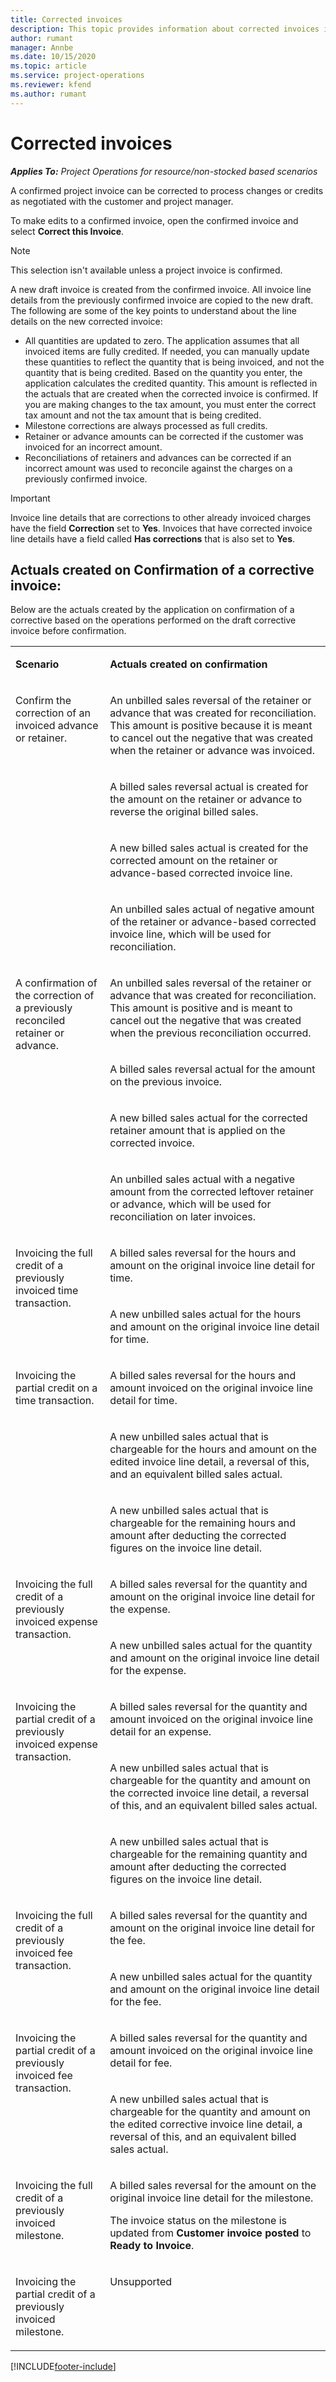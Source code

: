 ```yaml
---
title: Corrected invoices 
description: This topic provides information about corrected invoices in Project Operations
author: rumant
manager: Annbe
ms.date: 10/15/2020
ms.topic: article
ms.service: project-operations
ms.reviewer: kfend 
ms.author: rumant
---
```


# Corrected invoices 

_**Applies To:** Project Operations for resource/non-stocked based scenarios_

A confirmed project invoice can be corrected to process changes or credits as negotiated with the customer and project manager.

To make edits to a confirmed invoice, open the confirmed invoice and select **Correct this Invoice**. 

> [!NOTE]
> This selection isn't available unless a project invoice is confirmed.

A new draft invoice is created from the confirmed invoice. All invoice line details from the previously confirmed invoice are copied to the new draft. The following are some of the key points to understand about the line details on the new corrected invoice:

- All quantities are updated to zero. The application assumes that all invoiced items are fully credited. If needed, you can manually update these quantities to reflect the quantity that is being invoiced, and not the quantity that is being credited. Based on the quantity you enter, the application calculates the credited quantity. This amount is reflected in the actuals that are created when the corrected invoice is confirmed. If you are making changes to the tax amount, you must enter the correct tax amount and not the tax amount that is being credited.
- Milestone corrections are always processed as full credits.
- Retainer or advance amounts can be corrected if the customer was invoiced for an incorrect amount.
- Reconciliations of retainers and advances can be corrected if an incorrect amount was used to reconcile against the charges on a previously confirmed invoice.

> [!IMPORTANT]
> Invoice line details that are corrections to other already invoiced charges have the field **Correction** set to **Yes**. Invoices that have corrected invoice line details have a field called **Has corrections** that is also set to **Yes**.

## Actuals created on Confirmation of a corrective invoice:

Below are the actuals created by the application on confirmation of a corrective based on the operations performed on the draft corrective invoice before confirmation.

<table border="0" cellspacing="0" cellpadding="0">
    <tbody>
        <tr>
            <td width="216" valign="top">
                <p>
                    <strong>Scenario</strong>
                </p>
            </td>
            <td width="808" valign="top">
                <p>
                    <strong>Actuals created on confirmation</strong>
                </p>
            </td>
        </tr>
        <tr>
            <td width="216" rowspan="4" valign="top">
                <p>
                    Confirm the correction of an invoiced advance or
                    retainer.<strong></strong>
                </p>
            </td>
            <td width="408" valign="top">
                <p>
                    An unbilled sales reversal of the retainer or advance that
                    was created for reconciliation. This amount is positive because it is
                    meant to cancel out the negative that was created when the retainer or advance was invoiced.
                </p>
            </td>
        </tr>
        <tr>
            <td width="408" valign="top">
                <p>
                    A billed sales reversal actual is created
                    for the amount on the retainer or advance to reverse the
                    original billed sales.
                </p>
            </td>
        </tr>
        <tr>
            <td width="408" valign="top">
                <p>
                    A new billed sales actual is created for
                    the corrected amount on the retainer or advance-based
                    corrected invoice line.
                </p>
            </td>
        </tr>
        <tr>
            <td width="408" valign="top">
                <p>
                    An unbilled sales actual of negative amount of the retainer
                    or advance-based corrected invoice line, which will be used for
                    reconciliation.
                </p>
            </td>
        </tr>
        <tr>
            <td width="216" rowspan="4" valign="top">
                <p>
                    A confirmation of the correction of a previously reconciled
                    retainer or advance.
                </p>
            </td>
            <td width="408" valign="top">
                <p>
                    An unbilled sales reversal of the retainer or advance that
                    was created for reconciliation. This amount is positive and is
                    meant to cancel out the negative that was created when the previous reconciliation occurred.
                </p>
            </td>
        </tr>
        <tr>
            <td width="408" valign="top">
                <p>
                    A billed sales reversal actual for the amount on
                    the previous invoice.
                </p>
            </td>
        </tr>
        <tr>
            <td width="408" valign="top">
                <p>
                    A new billed sales actual for the corrected retainer amount
                    that is applied on the corrected invoice.
                </p>
            </td>
        </tr>
        <tr>
            <td width="408" valign="top">
                <p>
                    An unbilled sales actual with a negative amount from the
                    corrected leftover retainer or advance, which will be used
                    for reconciliation on later invoices.
                </p>
            </td>
        </tr>
        <tr>
            <td width="216" rowspan="2" valign="top">
                <p>
                    Invoicing the full credit of a previously invoiced time
                    transaction.
                </p>
            </td>
            <td width="408" valign="top">
                <p>
                    A billed sales reversal for the hours and amount on the
                    original invoice line detail for time.
                </p>
            </td>
        </tr>
        <tr>
            <td width="408" valign="top">
                <p>
                    A new unbilled sales actual for the hours and amount on the
                    original invoice line detail for time.
                </p>
            </td>
        </tr>
        <tr>
            <td width="216" rowspan="3" valign="top">
                <p>
                    Invoicing the partial credit on a time transaction.
                </p>
            </td>
            <td width="408" valign="top">
                <p>
                    A billed sales reversal for the hours and amount invoiced
                    on the original invoice line detail for time.
                </p>
            </td>
        </tr>
        <tr>
            <td width="408" valign="top">
                <p>
                    A new unbilled sales actual that is chargeable for the
                    hours and amount on the edited invoice
                    line detail, a reversal of this, and an equivalent billed sales actual.
                </p>
            </td>
        </tr>
        <tr>
            <td width="408" valign="top">
                <p>
                    A new unbilled sales actual that is chargeable for the
                    remaining hours and amount after deducting the corrected
                    figures on the invoice line detail.
                </p>
            </td>
        </tr>
        <tr>
            <td width="216" rowspan="2" valign="top">
                <p>
                    Invoicing the full credit of a previously invoiced expense
                    transaction.
                </p>
            </td>
            <td width="408" valign="top">
                <p>
                    A billed sales reversal for the quantity and amount on the
                    original invoice line detail for the expense.
                </p>
            </td>
        </tr>
        <tr>
            <td width="408" valign="top">
                <p>
                    A new unbilled sales actual for the quantity and amount on
                    the original invoice line detail for the expense.
                </p>
            </td>
        </tr>
        <tr>
            <td width="216" rowspan="3" valign="top">
                <p>
                    Invoicing the partial credit of a previously invoiced expense
                    transaction.
                </p>
            </td>
            <td width="408" valign="top">
                <p>
                    A billed sales reversal for the quantity and amount
                    invoiced on the original invoice line detail for an expense.
                </p>
            </td>
        </tr>
        <tr>
            <td width="408" valign="top">
                <p>
                    A new unbilled sales actual that is chargeable for the
                    quantity and amount on the corrected invoice
                    line detail, a reversal of this, and an equivalent billed sales actual.
                </p>
            </td>
        </tr>
        <tr>
            <td width="408" valign="top">
                <p>
                    A new unbilled sales actual that is chargeable for the
                    remaining quantity and amount after deducting the corrected
                    figures on the invoice line detail.
                </p>
            </td>
        </tr>
        <tr>
            <td width="216" rowspan="2" valign="top">
                <p>
                    Invoicing the full credit of a previously invoiced fee
                    transaction.
                </p>
            </td>
            <td width="408" valign="top">
                <p>
                    A billed sales reversal for the quantity and amount on the
                    original invoice line detail for the fee.
                </p>
            </td>
        </tr>
        <tr>
            <td width="408" valign="top">
                <p>
                    A new unbilled sales actual for the quantity and amount on
                    the original invoice line detail for the fee.
                </p>
            </td>
        </tr>
        <tr>
            <td width="216" rowspan="2" valign="top">
                <p>
                    Invoicing the partial credit of a previously invoiced fee
                    transaction.
                </p>
            </td>
            <td width="408" valign="top">
                <p>
                    A billed sales reversal for the quantity and amount
                    invoiced on the original invoice line detail for fee.
                </p>
            </td>
        </tr>
        <tr>
            <td width="408" valign="top">
                <p>
                    A new unbilled sales actual that is chargeable for the
                    quantity and amount on the edited corrective invoice
                    line detail, a reversal of this, and an equivalent billed sales actual.
                </p>
            </td>
        </tr>
        <tr>
            <td width="216" valign="top">
                <p>
                    Invoicing the full credit of a previously invoiced milestone.
                </p>
            </td>
            <td width="408" valign="top">
                <p>
                    A billed sales reversal for the amount on the original
                    invoice line detail for the milestone.
                </p>
                <p>
                    The invoice status on the milestone is updated from <b>Customer invoice posted</b> to <b>Ready to Invoice</b>.
                </p>
            </td>
        </tr>
        <tr>
            <td width="216" valign="top">
                <p>
                    Invoicing the partial credit of a previously invoiced
                    milestone.
                </p>
            </td>
            <td width="408" valign="top">
                <p>
                    Unsupported
                </p>
            </td>
        </tr>        
    </tbody>
</table>


[!INCLUDE[footer-include](../../includes/footer-banner.md)]
